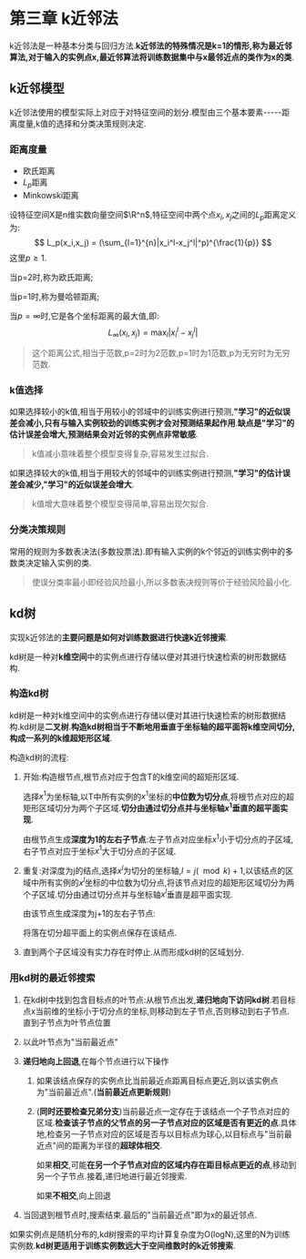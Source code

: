# 第三章 k近邻法

k近邻法是一种基本分类与回归方法.**k近邻法的特殊情况是k=1的情形,称为最近邻算法,对于输入的实例点x,最近邻算法将训练数据集中与x最邻近点的类作为x的类**.

## k近邻模型

k近邻法使用的模型实际上对应于对特征空间的划分.模型由三个基本要素-----距离度量,k值的选择和分类决策规则决定.

### 距离度量

- 欧氏距离
- $L_p$距离
- Minkowski距离

设特征空间X是n维实数向量空间$\R^n$,特征空间中两个点$x_i,x_j$之间的$L_p$距离定义为:
$$
L_p(x_i,x_j) = (\sum_{l=1}^{n}|x_i^l-x_j^l|^p)^{\frac{1}{p}}
$$
这里$p \geq 1$.

当p=2时,称为欧氏距离;

当p=1时,称为曼哈顿距离;

当$p=\infty$时,它是各个坐标距离的最大值,即:
$$
L_\infty(x_i,x_j) = \max_l|x_i^l-x_j^l|
$$

> 这个距离公式,相当于范数,p=2时为2范数,p=1时为1范数,p为无穷时为无穷范数.

### k值选择

如果选择较小的k值,相当于用较小的邻域中的训练实例进行预测,**"学习"的近似误差会减小,只有与输入实例较劲的训练实例才会对预测结果起作用**.**缺点是"学习"的估计误差会增大,预测结果会对近邻的实例点非常敏感**.

> k值减小意味着整个模型变得复杂,容易发生过拟合.

如果选择较大的k值,相当于用较大的邻域中的训练实例进行预测,**"学习"的估计误差会减少,"学习"的近似误差会增大**.

> k值增大意味着整个模型变得简单,容易出现欠拟合.

### 分类决策规则

常用的规则为多数表决法(多数投票法).即有输入实例的k个邻近的训练实例中的多数类决定输入实例的类.

> 使误分类率最小即经验风险最小,所以多数表决规则等价于经验风险最小化.

## kd树

实现k近邻法的**主要问题是如何对训练数据进行快速k近邻搜索**.

kd树是一种对**k维空间**中的实例点进行存储以便对其进行快速检索的树形数据结构.

### 构造kd树

kd树是一种对k维空间中的实例点进行存储以便对其进行快速检索的树形数据结构.kd树是**二叉树**.**构造kd树相当于不断地用垂直于坐标轴的超平面将k维空间切分,构成一系列的k维超矩形区域**.

构造kd树的流程:

1. 开始:构造根节点,根节点对应于包含T的k维空间的超矩形区域.

   选择$x^1$为坐标轴,以T中所有实例的$x^1$坐标的**中位数为切分点**,将根节点对应的超矩形区域切分为两个子区域.**切分由通过切分点并与坐标轴$x^1$垂直的超平面实现**.

   由根节点生成**深度为1的左右子节点**:左子节点对应坐标$x^1$小于切分点的子区域,右子节点对应于坐标$x^1$大于切分点的子区域.

2. 重复:对深度为j的结点,选择$x^l$为切分的坐标轴,$l = j(\mod k)+1$,以该结点的区域中所有实例的$x^l$坐标的中位数为切分点,将该节点对应的超矩形区域切分为两个子区域.切分由通过切分点并与坐标轴$x^l$垂直是超平面实现.

   由该节点生成深度为j+1的左右子节点:

   将落在切分超平面上的实例点保存在该结点.

3. 直到两个子区域没有实力存在时停止.从而形成kd树的区域划分.

### 用kd树的最近邻搜索

1. 在kd树中找到包含目标点的叶节点:从根节点出发,**递归地向下访问kd树**.若目标点x当前维的坐标小于切分点的坐标,则移动到左子节点,否则移动到右子节点.直到子节点为叶节点位置

2. 以此叶节点为"当前最近点"

3. **递归地向上回退**,在每个节点进行以下操作

   1. 如果该结点保存的实例点比当前最近点距离目标点更近,则以该实例点为"当前最近点".(**当前最近点更新规则**)

   2. (**同时还要检查兄弟分支**)当前最近点一定存在于该结点一个子节点对应的区域.**检查该子节点的父节点的另一子节点对应的区域是否有更近的点**.具体地,检查另一子节点对应的区域是否与以目标点为球心,以目标点与"当前最近点"间的距离为半径的**超球体相交**.

      如果**相交**,可能**在另一个子节点对应的区域内存在距目标点更近的点**,移动到另一个子节点.接着,递归地进行最近邻搜索.

      如果**不相交**,向上回退

4. 当回退到根节点时,搜索结束.最后的"当前最近点"即为x的最近邻点.

如果实例点是随机分布的,kd树搜索的平均计算复杂度为O(logN),这里的N为训练实例数.**kd树更适用于训练实例数远大于空间维数时的k近邻搜索**.



